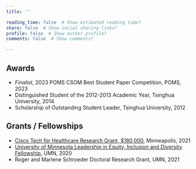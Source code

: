 ```yaml
---
title: ''

reading_time: false  # Show estimated reading time?
share: false  # Show social sharing links?
profile: false  # Show author profile?
comments: false  # Show comments?

---
```

## Awards

- *Finalist*, 2023 POMS CSOM Best Student Paper Competition, POMS, 2023
- Distinguished Student of the 2012-2013 Academic Year, Tsinghua University, 2014
- Scholarship of Outstanding Student Leader, Tsinghua University, 2012

## Grants / Fellowships

- [Cisco Tech for Healthcare Research Grant, $180,000](https://research.umn.edu/inquiry/post/collaboration-cisco-explores-frontier-data-technologies), Minneapolis, 2021
- [University of Minnesota Leadership in Equity, Inclusion and Diversity Fellowship](https://grad.umn.edu/news-events/news-overview/announcing-2020-2021-leadership-equity-inclusion-and-diversity-leid), UMN, 2020
- Roger and Marlene Schroeder Doctoral Research Grant, UMN, 2021